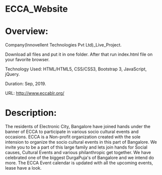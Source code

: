 # ECCA_Website

# Overview:

Company(Innovellent Technologies Pvt Ltd)_Live_Project.

Download all files and put it in one folder. After that run index.html file on your favorite browser.

Technology Used: HTML/HTML5, CSS/CSS3, Bootstrap 3, JavaScript, jQuery.

Duration: Sep, 2019.

URL: http://www.eccablr.org/


# Description:

The residents of Electronic City, Bangalore have joined hands under the banner of ECCA to participate in various socio cultural events and occasions. ECCA is a Non-profit organization created with the sole intension to organize the socio cultural events in this part of Bangalore. We invite you to be a part of this large family and lets join hands for Social causes, Cultural Events and various philanthropic get together. We have celebrated one of the biggest DurgaPuja's of Bangalore and we intend do more. The ECCA Event calendar is updated with all the upcoming events, lease have a look.
